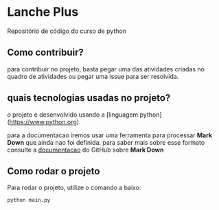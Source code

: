 Lanche Plus
===========

Repositório de código do curso de python


Como contribuir?
----------------

para contribuir no projeto, basta pegar uma das atividades  criadas no quadro de atividades ou pegar uma issue para ser resolvida.

quais tecnologias usadas no projeto?
------------------------------------

o projeto e desenvolvido usando a [linguagem python] (https://www.python.org).

para a documentacao iremos usar uma ferramenta para processar **Mark Down**
que ainda nao foi definida. para saber mais sobre esse formato consulte a [documentacao](https://docs.github.com/pt/get-started/writing-on-github/getting-started-with-writing-and-formatting-on-github/basic-writing-and-formatting-syntax) do GitHub sobre **Mark Down**

Como rodar o projeto
------------------------------------------------

Para rodar o projeto, utilize o comando a baixo:
```
python main.py
```